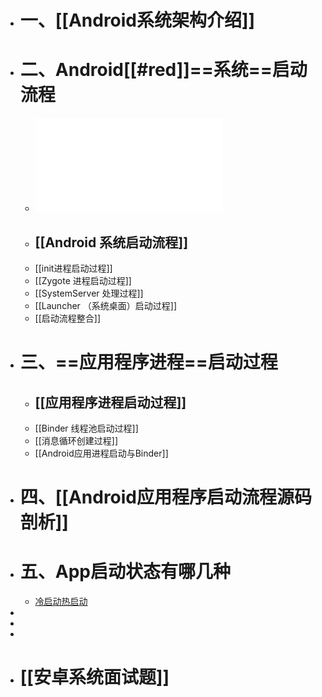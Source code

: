 - # 一、[[Android系统架构介绍]]
- # 二、Android[[#red]]==系统==启动流程
	- ![20.9.1预习资料-系统进程启动流程分析.pdf](../assets/20.9.1预习资料-系统进程启动流程分析_1688722810282_0.pdf)
	- ## [[Android 系统启动流程]]
	- [[init进程启动过程]]
	- [[Zygote 进程启动过程]]
	- [[SystemServer 处理过程]]
	- [[Launcher （系统桌面）启动过程]]
	- [[启动流程整合]]
- # 三、==应用程序进程==启动过程
	- ## [[应用程序进程启动过程]]
	- [[Binder 线程池启动过程]]
	- [[消息循环创建过程]]
	- [[Android应用进程启动与Binder]]
- # 四、[[Android应用程序启动流程源码剖析]]
- # 五、App启动状态有哪几种
	- [冷启动热启动](https://blog.csdn.net/weixin_32098599/article/details/117739380)
-
-
-
- # [[安卓系统面试题]]